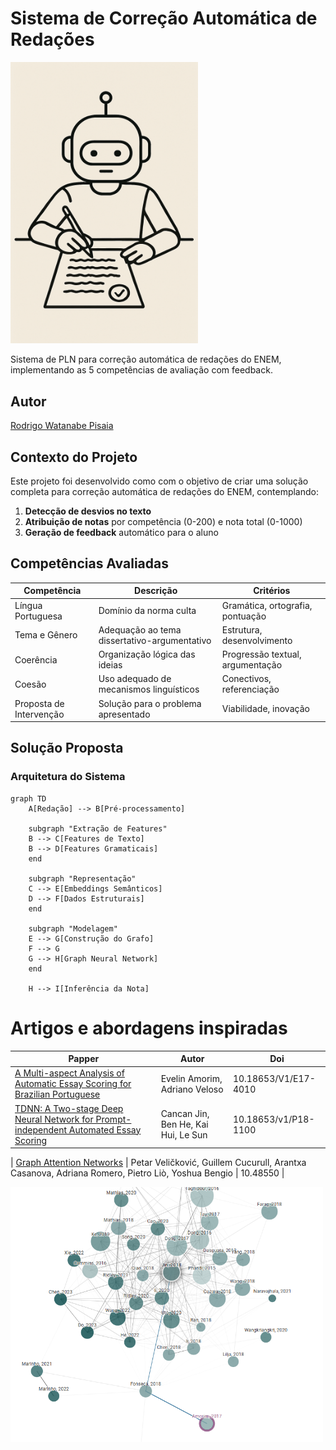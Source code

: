 # Sistema de Correção Automática de Redações

<img src="./images/robot.png" alt="Banner do Projeto" width="300"/>

Sistema de PLN para correção automática de redações do ENEM, implementando as 5 competências de avaliação com feedback.

## Autor

[Rodrigo Watanabe Pisaia](rodrigo.watanabe0107@gmail.com)

## Contexto do Projeto

Este projeto foi desenvolvido como com o objetivo de criar uma solução completa para correção automática de redações do ENEM, contemplando:

1. **Detecção de desvios no texto**
2. **Atribuição de notas** por competência (0-200) e nota total (0-1000)
3. **Geração de feedback** automático para o aluno

## Competências Avaliadas

| Competência | Descrição | Critérios |
|------------|-----------|-----------|
| Língua Portuguesa | Domínio da norma culta | Gramática, ortografia, pontuação |
| Tema e Gênero | Adequação ao tema dissertativo-argumentativo | Estrutura, desenvolvimento |
| Coerência | Organização lógica das ideias | Progressão textual, argumentação |
| Coesão | Uso adequado de mecanismos linguísticos | Conectivos, referenciação |
| Proposta de Intervenção | Solução para o problema apresentado | Viabilidade, inovação |

## Solução Proposta

### Arquitetura do Sistema
```mermaid
graph TD
    A[Redação] --> B[Pré-processamento]
    
    subgraph "Extração de Features"
    B --> C[Features de Texto]
    B --> D[Features Gramaticais]
    end
    
    subgraph "Representação"
    C --> E[Embeddings Semânticos]
    D --> F[Dados Estruturais]
    end
    
    subgraph "Modelagem"
    E --> G[Construção do Grafo]
    F --> G
    G --> H[Graph Neural Network]
    end
    
    H --> I[Inferência da Nota]
```

# Artigos e abordagens inspiradas

| Papper       | Autor       | Doi       |
|----------------|----------------|----------------|
| [A Multi-aspect Analysis of Automatic Essay Scoring for Brazilian Portuguese](https://www.semanticscholar.org/paper/A-Multi-aspect-Analysis-of-Automatic-Essay-Scoring-Amorim-Veloso/fb619c5a074393efbaa865f24631598350cf1fef)    | Evelin Amorim, Adriano Veloso    | 10.18653/V1/E17-4010    |
| [TDNN: A Two-stage Deep Neural Network for Prompt-independent Automated Essay Scoring](https://www.semanticscholar.org/paper/TDNN%3A-A-Two-stage-Deep-Neural-Network-for-Automated-Jin-He/440263ac821f0fc448d2cd0ad218623da81adee9)    | Cancan Jin, Ben He, Kai Hui, Le Sun    | 10.18653/v1/P18-1100    |

| [Graph Attention Networks](https://arxiv.org/abs/1710.10903)    | Petar Veličković, Guillem Cucurull, Arantxa Casanova, Adriana Romero, Pietro Liò, Yoshua Bengio    | 10.48550    |


<img src="./images/connected_pappers.png" alt="Banner do Projeto" width="500"/>
